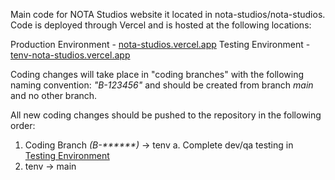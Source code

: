 Main code for NOTA Studios website it located in nota-studios/nota-studios. Code is deployed through Vercel and is hosted at the following locations:

Production Environment - [nota-studios.vercel.app](https://nota-studios.vercel.app)
Testing Environment    - [tenv-nota-studios.vercel.app](https://tenv-nota-studios.vercel.app)

Coding changes will take place in "coding branches" with the following naming convention: _"B-123456"_ and should be created from branch _main_ and no other branch. 

All new coding changes should be pushed to the repository in the following order:
 1. Coding Branch _(B-******)_ -> tenv
    a. Complete dev/qa testing in [Testing Environment](https://tenv-nota-studios.vercel.app)
 3. tenv -> main